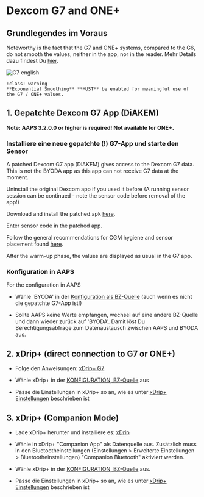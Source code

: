 # Dexcom G7 and ONE+


## Grundlegendes im Voraus

Noteworthy is the fact that the G7 and ONE+ systems, compared to the G6, do not smooth the values, neither in the app, nor in the reader. Mehr Details dazu findest Du [hier](https://www.dexcom.com/en-us/faqs/why-does-past-cgm-data-look-different-from-past-data-on-receiver-and-follow-app).

![G7 english](../images/6fe30b84-227a-4bae-a9a5-527cee341dbf.png)

```{admonition} [Smoothing method](../Usage/Smoothing-Blood-Glucose-Data)
:class: warning
**Exponential Smoothing** **MUST** be enabled for meaningful use of the G7 / ONE+ values.  
```

## 1.  Gepatchte Dexcom G7 App (DiAKEM)

**Note: AAPS 3.2.0.0 or higher is required! Not available for ONE+.**

### Installiere eine neue gepatchte (!) G7-App und starte den Sensor

A patched Dexcom G7 app (DiAKEM) gives access to the Dexcom G7 data. This is not the BYODA app as this app can not receive G7 data at the moment.

Uninstall the original Dexcom app if you used it before (A running sensor session can be continued - note the sensor code before removal of the app!)

Download and install the patched.apk [here](https://github.com/authorgambel/g7/releases).

Enter sensor code in the patched app.

Follow the general recommendations for CGM hygiene and sensor placement found [here](../Hardware/GeneralCGMRecommendation.md).

After the warm-up phase, the values are displayed as usual in the G7 app.

### Konfiguration in AAPS

For the configuration in AAPS
- Wähle 'BYODA' in der [Konfiguration als BZ-Quelle](../Configuration/Config-Builder.md#bg-source) (auch wenn es nicht die gepatchte G7-App ist!)

- Sollte AAPS keine Werte empfangen, wechsel auf eine andere BZ-Quelle und dann wieder zurück auf 'BYODA'. Damit löst Du Berechtigungsabfrage zum Datenaustausch zwischen AAPS und BYODA aus.

## 2. xDrip+ (direct connection to G7 or ONE+)

- Folge den Anweisungen: [xDrip+ G7](https://navid200.github.io/xDrip/docs/Dexcom/G7.html)
- Wähle xDrip+ in der [KONFIGURATION, BZ-Quelle](../Configuration/Config-Builder.md#bg-source) aus

- Passe die Einstellungen in xDrip+ so an, wie es unter  [xDrip+ Einstellungen](../Configuration/xdrip.md) beschrieben ist

## 3. xDrip+ (Companion Mode)

-   Lade xDrip+ herunter und installiere es: [xDrip](https://github.com/NightscoutFoundation/xDrip)
- Wähle in xDrip+ "Companion App" als Datenquelle aus. Zusätzlich muss in den Bluetootheinstellungen (Einstellungen > Erweiterte Einstellungen > Bluetootheinstellungen) "Companion Bluetooth" aktiviert werden.
-   Wähle xDrip+ in der [KONFIGURATION, BZ-Quelle](../Configuration/Config-Builder.md#bg-source) aus.

-   Passe die Einstellungen in xDrip+ so an, wie es unter  [xDrip+ Einstellungen](../Configuration/xdrip.md) beschrieben ist 
